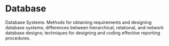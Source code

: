 # Database
Database Systems: Methods for obtaining requirements and designing database systems; differences between hierarchical, 
relational, and network database designs; techniques for designing and coding effective reporting procedures.
